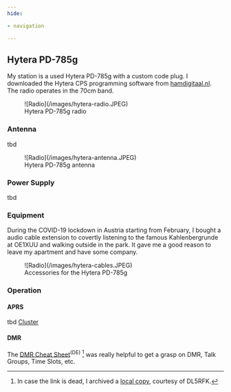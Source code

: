 ```yaml
---
hide:

- navigation

---
```


## Hytera PD-785g

My station is a used Hytera PD-785g with a custom code plug. I downloaded the Hytera CPS programming software
from [hamdigitaal.nl](https://www.hamdigitaal.nl/hytera-software-1/). The radio operates in the 70cm band.

<figure markdown>
  ![Radio](/images/hytera-radio.JPEG)
  <figcaption>Hytera PD-785g radio</figcaption>
</figure>

### Antenna

tbd

<figure markdown>
  ![Radio](/images/hytera-antenna.JPEG)
  <figcaption>Hytera PD-785g antenna</figcaption>
</figure>

### Power Supply

tbd

### Equipment

During the COVID-19 lockdown in Austria starting from February, I bought a audio cable extension to covertly listening
to the famous Kahlenbergrunde at OE1XUU and walking outside in the park. It gave me a good reason to leave my apartment
and have some company.

<figure markdown>
  ![Radio](/images/hytera-cables.JPEG)
  <figcaption>Accessories for the Hytera PD-785g</figcaption>
</figure>

### Operation

#### APRS

tbd [Cluster](https://aprs.fi/info/a/OE1WFM)

#### DMR

The [DMR Cheat Sheet](https://pool.dl5rfk.org/DMR-Cheatsheet.pdf)<sup>(DE)</sup> [^1] was really helpful to get a grasp
on DMR,
Talk Groups, Time Slots, etc.

[^1]: In case the link is dead, I archived a [local copy](/assets/mirror/DMR-Cheatsheet.pdf),
courtesy of DL5RFK.
